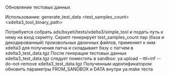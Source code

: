 Обновление тестовых данных

Использование: generate_test_data <test_samples_count> <xdelta3_tool_binary_path>

Потребуется собрать ads/bsyeti/tests/xdelta3/simple_tool и подать путь к нему на вход скрипту.
Скрипт генерирует test_samples_count пар (база и декодированный) произвольных двоичных файлов, применяет к ним xdelta3 для 
получения патча и складывает базу с патчем в xdelta3_test_data.tgz
После генерации тестовых данных xdelta3_test_data.tgz следует поместить в sandbox: ya upload --ttl=inf --do-not-remove xdelta3_test_data.tgz
Полученным идентификатором обновить параметры FROM_SANDBOX и DATA внутри ya.make теста
